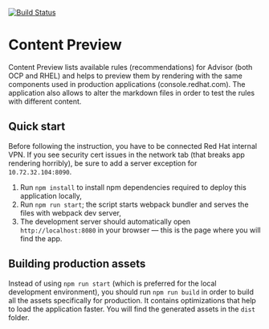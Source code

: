 [![Build Status](https://app.travis-ci.com/RedHatInsights/content-preview.svg?branch=master)](https://app.travis-ci.com/RedHatInsights/content-preview)
# Content Preview

Content Preview lists available rules (recommendations) for Advisor (both OCP and RHEL) and helps to preview them by rendering with the same components used in production applications (console.redhat.com). The application also allows to alter the markdown files in order to test the rules with different content.

## Quick start

Before following the instruction, you have to be connected Red Hat internal VPN. If you see security cert issues in the network tab (that breaks app rendering horribly), be sure to add a server exception for `10.72.32.104:8090`.

1. Run ```npm install``` to install npm dependencies required to deploy this application locally,
2. Run ```npm run start```; the script starts webpack bundler and serves the files with webpack dev server,
3. The development server should automatically open `http://localhost:8080` in your browser — this is the page where you will find the app.

## Building production assets

Instead of using `npm run start` (which is preferred for the local development environment), you should run `npm run build` in order to build all the assets specifically for production. It contains optimizations that help to load the application faster. You will find the generated assets in the `dist` folder.